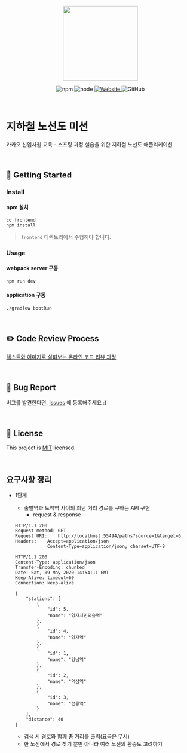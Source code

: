 <p align="center">
    <img width="200px;" src="https://raw.githubusercontent.com/woowacourse/atdd-subway-admin-frontend/master/images/main_logo.png"/>
</p>
<p align="center">
  <img alt="npm" src="https://img.shields.io/badge/npm-%3E%3D%205.5.0-blue">
  <img alt="node" src="https://img.shields.io/badge/node-%3E%3D%209.3.0-blue">
  <a href="https://edu.nextstep.camp/c/R89PYi5H" alt="nextstep atdd">
    <img alt="Website" src="https://img.shields.io/website?url=https%3A%2F%2Fedu.nextstep.camp%2Fc%2FR89PYi5H">
  </a>
  <img alt="GitHub" src="https://img.shields.io/github/license/next-step/spring-subway-admin-kakao">
</p>

<br>

# 지하철 노선도 미션
카카오 신입사원 교육 - 스프링 과정 실습을 위한 지하철 노선도 애플리케이션

<br>

## 🚀 Getting Started

### Install
#### npm 설치
```
cd frontend
npm install
```
> `frontend` 디렉토리에서 수행해야 합니다.

### Usage
#### webpack server 구동
```
npm run dev
```
#### application 구동
```
./gradlew bootRun
```
<br>

## ✏️ Code Review Process
[텍스트와 이미지로 살펴보는 온라인 코드 리뷰 과정](https://github.com/next-step/nextstep-docs/tree/master/codereview)

<br>

## 🐞 Bug Report

버그를 발견한다면, [Issues](https://github.com/next-step/spring-subway-admin-kakao/issues) 에 등록해주세요 :)

<br>

## 📝 License

This project is [MIT](https://github.com/next-step/spring-subway-admin-kakao/blob/master/LICENSE) licensed.

<br>

## 요구사항 정리
- 1단계
    - 출발역과 도착역 사이의 최단 거리 경로를 구하는 API 구현
        - request & response
    ```
    HTTP/1.1 200
    Request method:	GET
    Request URI:	http://localhost:55494/paths?source=1&target=6
    Headers: 	Accept=application/json
    		    Content-Type=application/json; charset=UTF-8
    ```

    ```
    HTTP/1.1 200
    Content-Type: application/json
    Transfer-Encoding: chunked
    Date: Sat, 09 May 2020 14:54:11 GMT
    Keep-Alive: timeout=60
    Connection: keep-alive

    {
        "stations": [
            {
                "id": 5,
                "name": "양재시민의숲역"
            },
            {
                "id": 4,
                "name": "양재역"
            },
            {
                "id": 1,
                "name": "강남역"
            },
            {
                "id": 2,
                "name": "역삼역"
            },
            {
                "id": 3,
                "name": "선릉역"
            }
        ],
        "distance": 40
    }
    ```
    - 검색 시 경로와 함께 총 거리를 출력(요금은 무시)
    - 한 노선에서 경로 찾기 뿐만 아니라 여러 노선의 환승도 고려하기
